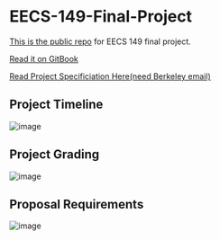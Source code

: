 # EECS-149-Final-Project

[This is the public repo](https://github.com/jimchen2/EECS-149-Final-Project/) for EECS 149 final project.

[Read it on GitBook](https://berkeley-7.gitbook.io/pro/)

[Read Project Specificiation Here(need Berkeley email)](https://docs.google.com/presentation/d/1jiR4E24v54jFYYljphL4_W85KDIMmt6cjT26hHcKnxk/edit?usp=sharing)
&#x20;

&#x20;

## Project Timeline

![image](https://github.com/jimchen2/EECS-149-Final-Project/assets/123833550/203c344d-8ea0-4e29-bcda-fbc39cd2cde2)

## Project Grading

![image](https://github.com/jimchen2/EECS-149-Final-Project/assets/123833550/56243308-1d9e-4659-ad4b-89df1fee2cd2)

## Proposal Requirements

![image](https://github.com/jimchen2/EECS-149-Final-Project/assets/123833550/56c66ddc-9b77-4f73-91a3-79ba3f75356b)
